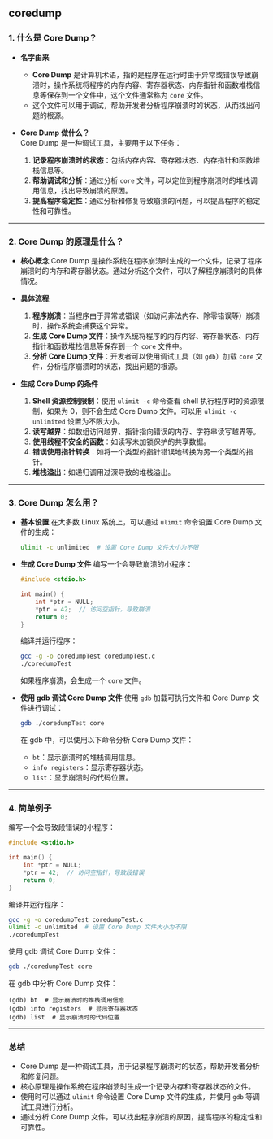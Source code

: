 ## coredump

### 1. 什么是 Core Dump？

* **名字由来**  
    - **Core Dump** 是计算机术语，指的是程序在运行时由于异常或错误导致崩溃时，操作系统将程序的内存内容、寄存器状态、内存指针和函数堆栈信息等保存到一个文件中，这个文件通常称为 `core` 文件。  
    - 这个文件可以用于调试，帮助开发者分析程序崩溃时的状态，从而找出问题的根源。

* **Core Dump 做什么？**  
    Core Dump 是一种调试工具，主要用于以下任务：  
    1. **记录程序崩溃时的状态**：包括内存内容、寄存器状态、内存指针和函数堆栈信息等。  
    2. **帮助调试和分析**：通过分析 `core` 文件，可以定位到程序崩溃时的堆栈调用信息，找出导致崩溃的原因。  
    3. **提高程序稳定性**：通过分析和修复导致崩溃的问题，可以提高程序的稳定性和可靠性。

---

### 2. Core Dump 的原理是什么？

* **核心概念**
    Core Dump 是操作系统在程序崩溃时生成的一个文件，记录了程序崩溃时的内存和寄存器状态。通过分析这个文件，可以了解程序崩溃时的具体情况。

* **具体流程**
    1. **程序崩溃**：当程序由于异常或错误（如访问非法内存、除零错误等）崩溃时，操作系统会捕获这个异常。
    2. **生成 Core Dump 文件**：操作系统将程序的内存内容、寄存器状态、内存指针和函数堆栈信息等保存到一个 `core` 文件中。
    3. **分析 Core Dump 文件**：开发者可以使用调试工具（如 `gdb`）加载 `core` 文件，分析程序崩溃时的状态，找出问题的根源。

* **生成 Core Dump 的条件**
    1. **Shell 资源控制限制**：使用 `ulimit -c` 命令查看 shell 执行程序时的资源限制，如果为 0，则不会生成 Core Dump 文件。可以用 `ulimit -c unlimited` 设置为不限大小。
    2. **读写越界**：如数组访问越界、指针指向错误的内存、字符串读写越界等。
    3. **使用线程不安全的函数**：如读写未加锁保护的共享数据。
    4. **错误使用指针转换**：如将一个类型的指针错误地转换为另一个类型的指针。
    5. **堆栈溢出**：如递归调用过深导致的堆栈溢出。

---

### 3. Core Dump 怎么用？

* **基本设置**
    在大多数 Linux 系统上，可以通过 `ulimit` 命令设置 Core Dump 文件的生成：  
    ```bash
    ulimit -c unlimited  # 设置 Core Dump 文件大小为不限
    ```

* **生成 Core Dump 文件**
    编写一个会导致崩溃的小程序：
    ```c
    #include <stdio.h>

    int main() {
        int *ptr = NULL;
        *ptr = 42;  // 访问空指针，导致崩溃
        return 0;
    }
    ```

    编译并运行程序：
    ```bash
    gcc -g -o coredumpTest coredumpTest.c
    ./coredumpTest
    ```

    如果程序崩溃，会生成一个 `core` 文件。

* **使用 gdb 调试 Core Dump 文件**
    使用 `gdb` 加载可执行文件和 Core Dump 文件进行调试：
    ```bash
    gdb ./coredumpTest core
    ```

    在 gdb 中，可以使用以下命令分析 Core Dump 文件：
    - `bt`：显示崩溃时的堆栈调用信息。
    - `info registers`：显示寄存器状态。
    - `list`：显示崩溃时的代码位置。

---

### 4. 简单例子

编写一个会导致段错误的小程序：
```c
#include <stdio.h>

int main() {
    int *ptr = NULL;
    *ptr = 42;  // 访问空指针，导致段错误
    return 0;
}
```

编译并运行程序：
```bash
gcc -g -o coredumpTest coredumpTest.c
ulimit -c unlimited  # 设置 Core Dump 文件大小为不限
./coredumpTest
```

使用 gdb 调试 Core Dump 文件：
```bash
gdb ./coredumpTest core
```

在 gdb 中分析 Core Dump 文件：
```gdb
(gdb) bt  # 显示崩溃时的堆栈调用信息
(gdb) info registers  # 显示寄存器状态
(gdb) list  # 显示崩溃时的代码位置
```

---

### 总结
- Core Dump 是一种调试工具，用于记录程序崩溃时的状态，帮助开发者分析和修复问题。
- 核心原理是操作系统在程序崩溃时生成一个记录内存和寄存器状态的文件。
- 使用时可以通过 `ulimit` 命令设置 Core Dump 文件的生成，并使用 `gdb` 等调试工具进行分析。
- 通过分析 Core Dump 文件，可以找出程序崩溃的原因，提高程序的稳定性和可靠性。
